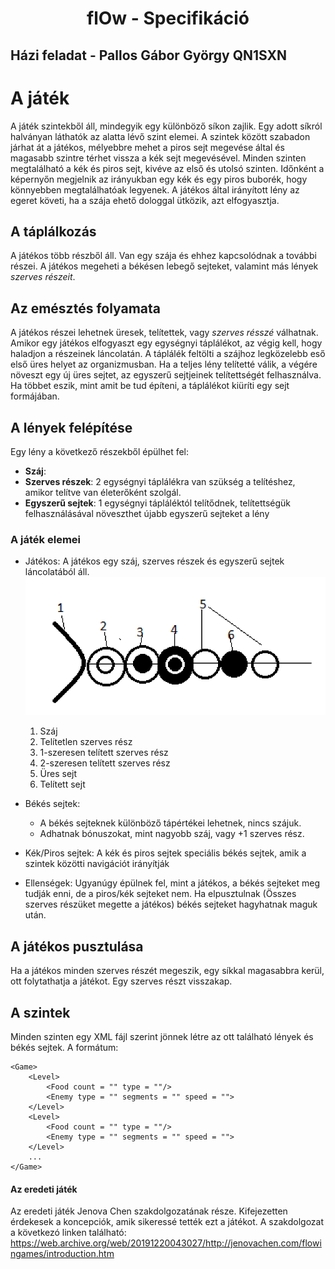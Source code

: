 <h1 style = "text-align:center">flOw - Specifikáció</h1>

## Házi feladat - Pallos Gábor György QN1SXN 


# A játék
A játék szintekből áll, mindegyik egy különböző síkon zajlik. Egy adott síkról halványan láthatók az alatta lévő szint elemei.
A szintek között szabadon járhat át a játékos, mélyebbre mehet a piros sejt megevése által és magasabb szintre térhet vissza a kék sejt megevésével. Minden szinten megtalálható a kék és piros sejt, kivéve az első és utolsó szinten. Időnként a képernyőn megjelnik az irányukban egy kék és egy piros buborék, hogy könnyebben megtalálhatóak legyenek. A játékos által irányított lény az egeret követi, ha a szája ehető dologgal ütközik, azt elfogyasztja. 

## A táplálkozás
A játékos több részből áll. Van egy szája és ehhez kapcsolódnak a további részei. A játékos megeheti a békésen lebegő sejteket, valamint más lények *szerves részeit*. 

## Az emésztés folyamata
A játékos részei lehetnek üresek, telítettek, vagy *szerves résszé* válhatnak.
Amikor egy játékos elfogyaszt egy egységnyi táplálékot, az végig kell, hogy haladjon a részeinek láncolatán. A táplálék feltölti a szájhoz legközelebb eső első üres helyet az organizmusban. Ha a teljes lény telítetté válik, a végére növeszt egy új üres sejtet, az egyszerű sejtjeinek telítettségét felhasználva. Ha többet eszik, mint amit be tud építeni, a táplálékot kiüríti egy sejt formájában.  


## A lények felépítése
Egy lény a következő részekből épülhet fel:
- **Száj**:
- **Szerves részek**: 2 egységnyi táplálékra van szükség a telítéshez, amikor telítve van életerőként szolgál.
- **Egyszerű sejtek**: 1 egységnyi tápláléktól telítődnek, telítettségük felhasználásával növeszthet újabb egyszerű sejteket a lény


### A játék elemei
- Játékos: 
   A játékos egy száj, szerves részek és egyszerű sejtek láncolatából áll.  
![Player](image.png)  
    1. Száj
    2. Telítetlen szerves rész   
    3. 1-szeresen telített szerves rész   
    4. 2-szeresen telített szerves rész   
    5. Üres sejt   
    6. Telített sejt   
- Békés sejtek:
    - A békés sejteknek különböző tápértékei lehetnek, nincs szájuk.
    - Adhatnak bónuszokat, mint nagyobb száj, vagy +1 szerves rész. 

- Kék/Piros sejtek:
    A kék és piros sejtek speciális békés sejtek, amik a szintek közötti navigációt irányítják
- Ellenségek: Ugyanúgy épülnek fel, mint a játékos, a békés sejteket meg tudják enni, de a piros/kék sejteket nem. Ha elpusztulnak (Összes szerves részüket megette a játékos) békés sejteket hagyhatnak maguk után.

## A játékos pusztulása
Ha a játékos minden szerves részét megeszik, egy síkkal magasabbra kerül, ott folytathatja a játékot. Egy szerves részt visszakap.

## A szintek 
Minden szinten egy XML fájl szerint jönnek létre az ott található lények és békés sejtek. A formátum:
```
<Game>
    <Level> 
        <Food count = "" type = ""/> 
        <Enemy type = "" segments = "" speed = "">
    </Level>
    <Level> 
        <Food count = "" type = ""/> 
        <Enemy type = "" segments = "" speed = "">
    </Level>
    ...
</Game>
```










#### Az eredeti játék 
Az eredeti játék Jenova Chen szakdolgozatának része. Kifejezetten érdekesek a koncepciók, amik sikeressé tették ezt a játékot. A szakdolgozat a következó linken található: https://web.archive.org/web/20191220043027/http://jenovachen.com/flowingames/introduction.htm
